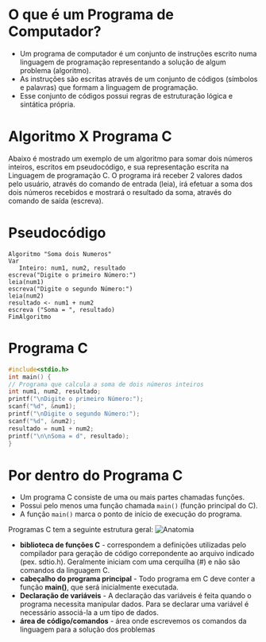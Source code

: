 # O que é um Programa de Computador?

+ Um programa de computador é um conjunto de instruções escrito numa linguagem de programação representando a solução de algum problema (algoritmo). 
+ As instruções são escritas através de um conjunto de códigos (símbolos e palavras) que formam a linguagem de programação. 
+ Esse conjunto de códigos possui regras de estruturação lógica e sintática própria. 

# Algoritmo X Programa C

Abaixo é mostrado um exemplo de um algoritmo para somar dois números inteiros, escritos em pseudocódigo, e sua representação escrita na Linguagem de programação C. O programa irá receber 2 valores dados pelo usuário, através do comando de entrada (leia), irá efetuar a soma dos dois números recebidos e mostrará o resultado da soma, através do comando de saída (escreva).

# Pseudocódigo                                                  
```                                                               
Algoritmo "Soma dois Numeros"                                  
Var                                                              
   Inteiro: num1, num2, resultado                                
escreva("Digite o primeiro Número:")                           
leia(num1)                                                                                                     
escreva("Digite o segundo Número:")                            
leia(num2)                                                    
resultado <- num1 + num2                                       
escreva ("Soma = ", resultado)                                 
FimAlgoritmo                                                   
```
# Programa C
  ``` C
  #include<stdio.h>
  int main() { 
  // Programa que calcula a soma de dois números inteiros
  int num1, num2, resultado; 
  printf("\nDigite o primeiro Número:");
  scanf("%d", &num1); 
  printf("\nDigite o segundo Número:");
  scanf("%d", &num2);
  resultado = num1 + num2;
  printf("\n\nSoma = d", resultado);
  }
  ``` 
# Por dentro do Programa C
+ Um programa C consiste de uma ou mais partes chamadas funções. 
+ Possui pelo menos uma função chamada `main()` (função principal do C). 
+ A função `main()` marca o ponto de início de execução do programa.

Programas C tem a seguinte estrutura geral:
![Anatomia](/markdowns/anatomiaC.png)

<ul>
  <li><strong>biblioteca de funções C</strong> - correspondem a definições utilizadas pelo compilador para geração de código correpondente ao arquivo indicado (pex. sdtio.h). Geralmente iniciam com uma cerquilha (#) e não são comandos da linguagem C.</li>
<li><strong>cabeçalho do programa principal</strong> - Todo programa em C deve conter a função <b>main()</b>, que será inicialmente executada.</li>
<li><strong>Declaração de variáveis</strong> - A declaração das variáveis é feita quando o programa necessita manipular dados. Para se declarar uma variável é necessário associá-la a um tipo de dados.</li>
<li><strong>área de código/comandos</strong> -  área onde escrevemos os comandos da linguagem para a solução dos problemas</li>
</ul>  
